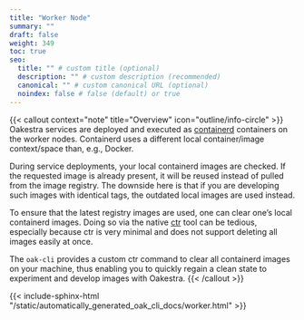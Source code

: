 ```yaml
---
title: "Worker Node"
summary: ""
draft: false
weight: 349
toc: true
seo:
  title: "" # custom title (optional)
  description: "" # custom description (recommended)
  canonical: "" # custom canonical URL (optional)
  noindex: false # false (default) or true
---
```


{{< callout context="note" title="Overview" icon="outline/info-circle" >}}
  Oakestra services are deployed and executed as [containerd](https://containerd.io/) containers on the worker nodes.
  Containerd uses a different local container/image context/space than, e.g., Docker.

  During service deployments, your local containerd images are checked.
  If the requested image is already present, it will be reused instead of pulled from the image registry.
  The downside here is that if you are developing such images with identical tags, the outdated local images are used instead.

  To ensure that the latest registry images are used, one can clear one’s local containerd images.
  Doing so via the native [ctr](https://github.com/projectatomic/containerd/blob/master/docs/cli.md) tool can be tedious, especially because ctr is very minimal and does not support deleting all images easily at once.

  The `oak-cli` provides a custom ctr command to clear all containerd images on your machine, thus enabling you to quickly regain a clean state to experiment and develop images with Oakestra.
{{< /callout >}}

{{< include-sphinx-html "/static/automatically_generated_oak_cli_docs/worker.html" >}}
